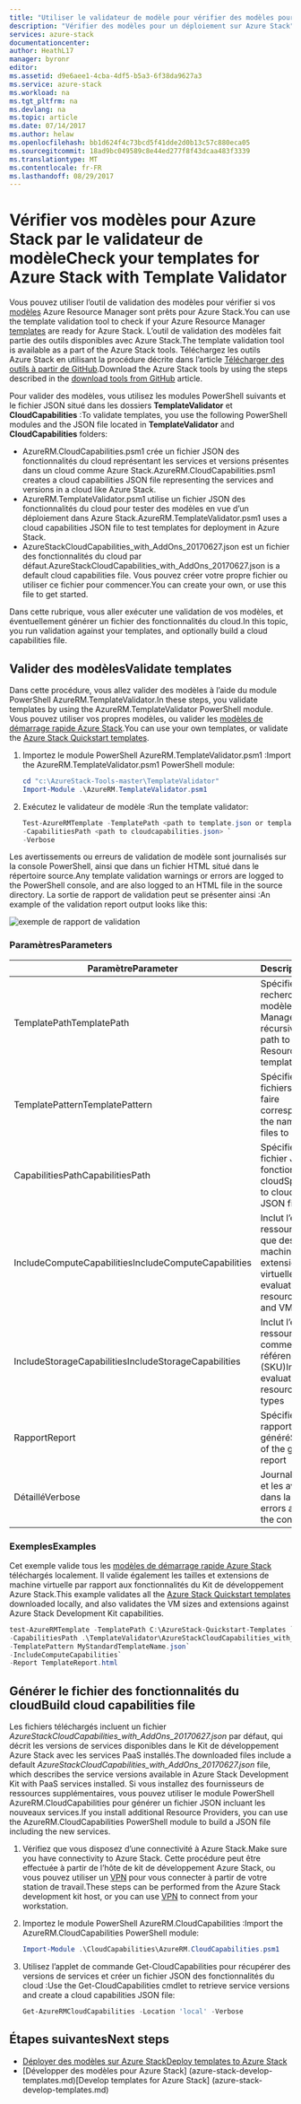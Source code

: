 ```yaml
---
title: "Utiliser le validateur de modèle pour vérifier des modèles pour Azure Stack | Microsoft Docs"
description: "Vérifier des modèles pour un déploiement sur Azure Stack"
services: azure-stack
documentationcenter: 
author: HeathL17
manager: byronr
editor: 
ms.assetid: d9e6aee1-4cba-4df5-b5a3-6f38da9627a3
ms.service: azure-stack
ms.workload: na
ms.tgt_pltfrm: na
ms.devlang: na
ms.topic: article
ms.date: 07/14/2017
ms.author: helaw
ms.openlocfilehash: bb1d624f4c73bcd5f41dde2d0b13c57c880eca05
ms.sourcegitcommit: 18ad9bc049589c8e44ed277f8f43dcaa483f3339
ms.translationtype: MT
ms.contentlocale: fr-FR
ms.lasthandoff: 08/29/2017
---
```

# <a name="check-your-templates-for-azure-stack-with-template-validator"></a><span data-ttu-id="72837-103">Vérifier vos modèles pour Azure Stack par le validateur de modèle</span><span class="sxs-lookup"><span data-stu-id="72837-103">Check your templates for Azure Stack with Template Validator</span></span>
<span data-ttu-id="72837-104">Vous pouvez utiliser l’outil de validation des modèles pour vérifier si vos [modèles](azure-stack-arm-templates.md) Azure Resource Manager sont prêts pour Azure Stack.</span><span class="sxs-lookup"><span data-stu-id="72837-104">You can use the template validation tool to check if your Azure Resource Manager [templates](azure-stack-arm-templates.md) are ready for Azure Stack.</span></span> <span data-ttu-id="72837-105">L’outil de validation des modèles fait partie des outils disponibles avec Azure Stack.</span><span class="sxs-lookup"><span data-stu-id="72837-105">The template validation tool is available as a part of the Azure Stack tools.</span></span> <span data-ttu-id="72837-106">Téléchargez les outils Azure Stack en utilisant la procédure décrite dans l’article [Télécharger des outils à partir de GitHub](azure-stack-powershell-download.md).</span><span class="sxs-lookup"><span data-stu-id="72837-106">Download the Azure Stack tools by using the steps described in the [download tools from GitHub](azure-stack-powershell-download.md) article.</span></span> 

<span data-ttu-id="72837-107">Pour valider des modèles, vous utilisez les modules PowerShell suivants et le fichier JSON situé dans les dossiers **TemplateValidator** et **CloudCapabilities** :</span><span class="sxs-lookup"><span data-stu-id="72837-107">To validate templates, you use the following PowerShell modules and the JSON file located in **TemplateValidator** and **CloudCapabilities** folders:</span></span> 

 - <span data-ttu-id="72837-108">AzureRM.CloudCapabilities.psm1 crée un fichier JSON des fonctionnalités du cloud représentant les services et versions présentes dans un cloud comme Azure Stack.</span><span class="sxs-lookup"><span data-stu-id="72837-108">AzureRM.CloudCapabilities.psm1 creates a cloud capabilities JSON file representing the services and versions in a cloud like Azure Stack.</span></span>
 - <span data-ttu-id="72837-109">AzureRM.TemplateValidator.psm1 utilise un fichier JSON des fonctionnalités du cloud pour tester des modèles en vue d’un déploiement dans Azure Stack.</span><span class="sxs-lookup"><span data-stu-id="72837-109">AzureRM.TemplateValidator.psm1 uses a cloud capabilities JSON file to test templates for deployment in Azure Stack.</span></span>
 - <span data-ttu-id="72837-110">AzureStackCloudCapabilities_with_AddOns_20170627.json est un fichier des fonctionnalités du cloud par défaut.</span><span class="sxs-lookup"><span data-stu-id="72837-110">AzureStackCloudCapabilities_with_AddOns_20170627.json is a default cloud capabilities file.</span></span>  <span data-ttu-id="72837-111">Vous pouvez créer votre propre fichier ou utiliser ce fichier pour commencer.</span><span class="sxs-lookup"><span data-stu-id="72837-111">You can create your own, or use this file to get started.</span></span> 

<span data-ttu-id="72837-112">Dans cette rubrique, vous aller exécuter une validation de vos modèles, et éventuellement générer un fichier des fonctionnalités du cloud.</span><span class="sxs-lookup"><span data-stu-id="72837-112">In this topic, you run validation against your templates, and optionally build a cloud capabilities file.</span></span>

## <a name="validate-templates"></a><span data-ttu-id="72837-113">Valider des modèles</span><span class="sxs-lookup"><span data-stu-id="72837-113">Validate templates</span></span>
<span data-ttu-id="72837-114">Dans cette procédure, vous allez valider des modèles à l’aide du module PowerShell AzureRM.TemplateValidator.</span><span class="sxs-lookup"><span data-stu-id="72837-114">In these steps, you validate templates by using the AzureRM.TemplateValidator PowerShell module.</span></span> <span data-ttu-id="72837-115">Vous pouvez utiliser vos propres modèles, ou valider les [modèles de démarrage rapide Azure Stack](https://github.com/Azure/AzureStack-QuickStart-Templates).</span><span class="sxs-lookup"><span data-stu-id="72837-115">You can use your own templates, or validate the [Azure Stack Quickstart templates](https://github.com/Azure/AzureStack-QuickStart-Templates).</span></span>

1.  <span data-ttu-id="72837-116">Importez le module PowerShell AzureRM.TemplateValidator.psm1 :</span><span class="sxs-lookup"><span data-stu-id="72837-116">Import the AzureRM.TemplateValidator.psm1 PowerShell module:</span></span>
    
    ```PowerShell
    cd "c:\AzureStack-Tools-master\TemplateValidator"
    Import-Module .\AzureRM.TemplateValidator.psm1
    ```

2.  <span data-ttu-id="72837-117">Exécutez le validateur de modèle :</span><span class="sxs-lookup"><span data-stu-id="72837-117">Run the template validator:</span></span>

    ```PowerShell
    Test-AzureRMTemplate -TemplatePath <path to template.json or template folder> `
    -CapabilitiesPath <path to cloudcapabilities.json> `
    -Verbose
    ```

<span data-ttu-id="72837-118">Les avertissements ou erreurs de validation de modèle sont journalisés sur la console PowerShell, ainsi que dans un fichier HTML situé dans le répertoire source.</span><span class="sxs-lookup"><span data-stu-id="72837-118">Any template validation warnings or errors are logged to the PowerShell console, and are also logged to an HTML file in the source directory.</span></span> <span data-ttu-id="72837-119">La sortie de rapport de validation peut se présenter ainsi :</span><span class="sxs-lookup"><span data-stu-id="72837-119">An example of the validation report output looks like this:</span></span>

![exemple de rapport de validation](./media/azure-stack-validate-templates/image1.png)

### <a name="parameters"></a><span data-ttu-id="72837-121">Paramètres</span><span class="sxs-lookup"><span data-stu-id="72837-121">Parameters</span></span>

| <span data-ttu-id="72837-122">Paramètre</span><span class="sxs-lookup"><span data-stu-id="72837-122">Parameter</span></span> | <span data-ttu-id="72837-123">Description</span><span class="sxs-lookup"><span data-stu-id="72837-123">Description</span></span> | <span data-ttu-id="72837-124">Requis</span><span class="sxs-lookup"><span data-stu-id="72837-124">Required</span></span> |
| ----- | -----| ----- |
| <span data-ttu-id="72837-125">TemplatePath</span><span class="sxs-lookup"><span data-stu-id="72837-125">TemplatePath</span></span> | <span data-ttu-id="72837-126">Spécifie le chemin pour rechercher des modèles Resource Manager de manière récursive</span><span class="sxs-lookup"><span data-stu-id="72837-126">Specifies the path to recursively find Resource Manager templates</span></span> | <span data-ttu-id="72837-127">Oui</span><span class="sxs-lookup"><span data-stu-id="72837-127">Yes</span></span> | 
| <span data-ttu-id="72837-128">TemplatePattern</span><span class="sxs-lookup"><span data-stu-id="72837-128">TemplatePattern</span></span> | <span data-ttu-id="72837-129">Spécifie le nom des fichiers de modèle à faire correspondre</span><span class="sxs-lookup"><span data-stu-id="72837-129">Specifies the name of template files to match.</span></span> | <span data-ttu-id="72837-130">Non</span><span class="sxs-lookup"><span data-stu-id="72837-130">No</span></span> |
| <span data-ttu-id="72837-131">CapabilitiesPath</span><span class="sxs-lookup"><span data-stu-id="72837-131">CapabilitiesPath</span></span> | <span data-ttu-id="72837-132">Spécifie le chemin du fichier JSON des fonctionnalités du cloud</span><span class="sxs-lookup"><span data-stu-id="72837-132">Specifies the path to cloud capabilities JSON file</span></span> | <span data-ttu-id="72837-133">Oui</span><span class="sxs-lookup"><span data-stu-id="72837-133">Yes</span></span> | 
| <span data-ttu-id="72837-134">IncludeComputeCapabilities</span><span class="sxs-lookup"><span data-stu-id="72837-134">IncludeComputeCapabilities</span></span> | <span data-ttu-id="72837-135">Inclut l’évaluation de ressources IaaS telles que des tailles de machine virtuelle et des extensions de machine virtuelle</span><span class="sxs-lookup"><span data-stu-id="72837-135">Includes evaluation of IaaS resources like VM Sizes and VM Extensions</span></span> | <span data-ttu-id="72837-136">Non</span><span class="sxs-lookup"><span data-stu-id="72837-136">No</span></span> |
| <span data-ttu-id="72837-137">IncludeStorageCapabilities</span><span class="sxs-lookup"><span data-stu-id="72837-137">IncludeStorageCapabilities</span></span> | <span data-ttu-id="72837-138">Inclut l’évaluation de ressources de stockage comme des types de références (SKU)</span><span class="sxs-lookup"><span data-stu-id="72837-138">Includes evaluation of storage resources like SKU types</span></span> | <span data-ttu-id="72837-139">Non</span><span class="sxs-lookup"><span data-stu-id="72837-139">No</span></span> |
| <span data-ttu-id="72837-140">Rapport</span><span class="sxs-lookup"><span data-stu-id="72837-140">Report</span></span> | <span data-ttu-id="72837-141">Spécifie le nom du rapport HTML généré</span><span class="sxs-lookup"><span data-stu-id="72837-141">Specifies name of the generated HTML report</span></span> | <span data-ttu-id="72837-142">Non</span><span class="sxs-lookup"><span data-stu-id="72837-142">No</span></span> |
| <span data-ttu-id="72837-143">Détaillé</span><span class="sxs-lookup"><span data-stu-id="72837-143">Verbose</span></span> | <span data-ttu-id="72837-144">Journalise les erreurs et les avertissements dans la console</span><span class="sxs-lookup"><span data-stu-id="72837-144">Logs errors and warnings to the console</span></span> | <span data-ttu-id="72837-145">Non</span><span class="sxs-lookup"><span data-stu-id="72837-145">No</span></span>|


### <a name="examples"></a><span data-ttu-id="72837-146">Exemples</span><span class="sxs-lookup"><span data-stu-id="72837-146">Examples</span></span>
<span data-ttu-id="72837-147">Cet exemple valide tous les [modèles de démarrage rapide Azure Stack](https://github.com/Azure/AzureStack-QuickStart-Templates) téléchargés localement. Il valide également les tailles et extensions de machine virtuelle par rapport aux fonctionnalités du Kit de développement Azure Stack.</span><span class="sxs-lookup"><span data-stu-id="72837-147">This example validates all the [Azure Stack Quickstart templates](https://github.com/Azure/AzureStack-QuickStart-Templates) downloaded locally, and also validates the VM sizes and extensions against Azure Stack Development Kit capabilities.</span></span>

```PowerShell
test-AzureRMTemplate -TemplatePath C:\AzureStack-Quickstart-Templates `
-CapabilitiesPath .\TemplateValidator\AzureStackCloudCapabilities_with_AddOns_20170627.json.json `
-TemplatePattern MyStandardTemplateName.json`
-IncludeComputeCapabilities`
-Report TemplateReport.html
```

## <a name="build-cloud-capabilities-file"></a><span data-ttu-id="72837-148">Générer le fichier des fonctionnalités du cloud</span><span class="sxs-lookup"><span data-stu-id="72837-148">Build cloud capabilities file</span></span>
<span data-ttu-id="72837-149">Les fichiers téléchargés incluent un fichier *AzureStackCloudCapabilities_with_AddOns_20170627.json* par défaut, qui décrit les versions de services disponibles dans le Kit de développement Azure Stack avec les services PaaS installés.</span><span class="sxs-lookup"><span data-stu-id="72837-149">The downloaded files include a default *AzureStackCloudCapabilities_with_AddOns_20170627.json* file, which describes the service versions available in Azure Stack Development Kit with PaaS services installed.</span></span>  <span data-ttu-id="72837-150">Si vous installez des fournisseurs de ressources supplémentaires, vous pouvez utiliser le module PowerShell AzureRM.CloudCapabilities pour générer un fichier JSON incluant les nouveaux services.</span><span class="sxs-lookup"><span data-stu-id="72837-150">If you install additional Resource Providers, you can use the AzureRM.CloudCapabilities PowerShell module to build a JSON file including the new services.</span></span>  

1.  <span data-ttu-id="72837-151">Vérifiez que vous disposez d’une connectivité à Azure Stack.</span><span class="sxs-lookup"><span data-stu-id="72837-151">Make sure you have connectivity to Azure Stack.</span></span>  <span data-ttu-id="72837-152">Cette procédure peut être effectuée à partir de l’hôte de kit de développement Azure Stack, ou vous pouvez utiliser un [VPN](azure-stack-connect-azure-stack.md#connect-to-azure-stack-with-vpn) pour vous connecter à partir de votre station de travail.</span><span class="sxs-lookup"><span data-stu-id="72837-152">These steps can be performed from the Azure Stack development kit host, or you can use [VPN](azure-stack-connect-azure-stack.md#connect-to-azure-stack-with-vpn) to connect from your workstation.</span></span> 
2.  <span data-ttu-id="72837-153">Importez le module PowerShell AzureRM.CloudCapabilities :</span><span class="sxs-lookup"><span data-stu-id="72837-153">Import the AzureRM.CloudCapabilities PowerShell module:</span></span>

    ```PowerShell
    Import-Module .\CloudCapabilities\AzureRM.CloudCapabilities.psm1
    ``` 

3.  <span data-ttu-id="72837-154">Utilisez l’applet de commande Get-CloudCapabilities pour récupérer des versions de services et créer un fichier JSON des fonctionnalités du cloud :</span><span class="sxs-lookup"><span data-stu-id="72837-154">Use the Get-CloudCapabilities cmdlet to retrieve service versions and create a cloud capabilities JSON file:</span></span>

    ```PowerShell
    Get-AzureRMCloudCapabilities -Location 'local' -Verbose
    ```             


## <a name="next-steps"></a><span data-ttu-id="72837-155">Étapes suivantes</span><span class="sxs-lookup"><span data-stu-id="72837-155">Next steps</span></span>
 - [<span data-ttu-id="72837-156">Déployer des modèles sur Azure Stack</span><span class="sxs-lookup"><span data-stu-id="72837-156">Deploy templates to Azure Stack</span></span>](azure-stack-arm-templates.md)
 - <span data-ttu-id="72837-157">[Développer des modèles pour Azure Stack] (azure-stack-develop-templates.md)</span><span class="sxs-lookup"><span data-stu-id="72837-157">[Develop templates for Azure Stack] (azure-stack-develop-templates.md)</span></span>

